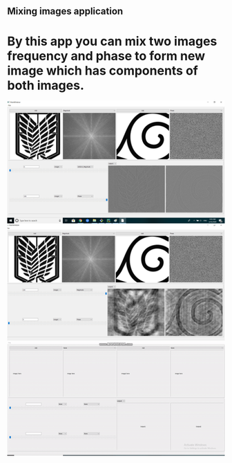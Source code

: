 ## Mixing images application

# By this app you can mix two images frequency and phase to form new image which has components of both images.

![first image](results\screen_shots\a.png)
![second image](results\screen_shots\b.png)
![third image](Mixing.gif)
